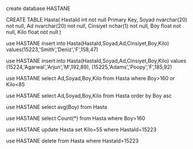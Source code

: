 create database HASTANE

CREATE TABLE Hasta(
HastaId int not null Primary Key,
Soyad nvarchar(20) not null,
Ad nvarchar(20) not null,
Cinsiyet nchar(1) not null,
Boy float not null,
Kilo float not null
)

use HASTANE
insert into Hasta(HastaId,Soyad,Ad,Cinsiyet,Boy,Kilo) 
values(15223,'Smith','Deniz','F',158,47)

use HASTANE
insert into Hasta(HastaId,Soyad,Ad,Cinsiyet,Boy,Kilo)
values
(15224,'Agarwal','Arjun','M',192,89),
(15225,'Adams','Poopy','F',185,92)

use HASTANE
select Ad,Soyad,Boy,Kilo
from Hasta where Boy>160 or Kilo<85

use HASTANE
select Ad,Soyad,Boy,Kilo
from Hasta order by Boy asc

use HASTANE
select avg(Boy) from Hasta

use HASTANE
select Count(*) from Hasta where Boy>160

use HASTANE
update Hasta set Kilo=55 where HastaId=15223

use HASTANE
delete from Hasta where HastaId=15223
